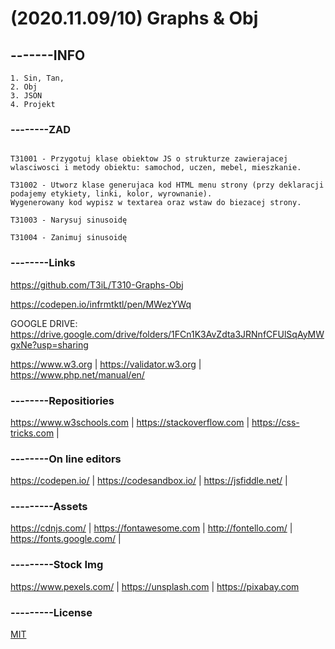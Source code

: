 # (2020.11.09/10) Graphs & Obj
## -------INFO
```ww
1. Sin, Tan, 
2. Obj
3. JSON
4. Projekt
```

### --------ZAD
```

T31001 - Przygotuj klase obiektow JS o strukturze zawierajacej wlasciwosci i metody obiektu: samochod, uczen, mebel, mieszkanie.

T31002 - Utworz klase generujaca kod HTML menu strony (przy deklaracji podajemy etykiety, linki, kolor, wyrownanie). 
Wygenerowany kod wypisz w textarea oraz wstaw do biezacej strony.

T31003 - Narysuj sinusoidę 

T31004 - Zanimuj sinusoidę
```
### --------Links
https://github.com/T3iL/T310-Graphs-Obj

https://codepen.io/infrmtktl/pen/MWezYWq

GOOGLE DRIVE: https://drive.google.com/drive/folders/1FCn1K3AvZdta3JRNnfCFUlSqAyMWgxNe?usp=sharing

https://www.w3.org | https://validator.w3.org | https://www.php.net/manual/en/
### --------Repositiories
https://www.w3schools.com | https://stackoverflow.com | https://css-tricks.com |
### --------On line editors
https://codepen.io/ | https://codesandbox.io/ | https://jsfiddle.net/ |
### ---------Assets
https://cdnjs.com/ | https://fontawesome.com | http://fontello.com/ | https://fonts.google.com/ |
### ---------Stock Img
https://www.pexels.com/ | https://unsplash.com | https://pixabay.com
### ---------License
[MIT](https://choosealicense.com/licenses/mit/)
